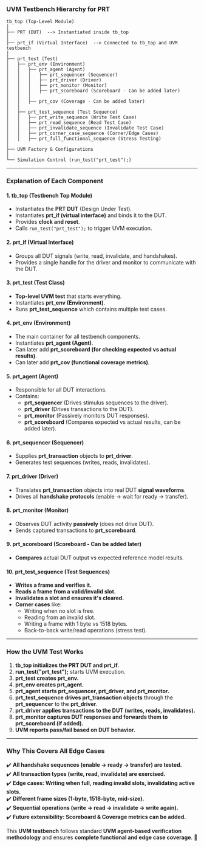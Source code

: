 ### **UVM Testbench Hierarchy for PRT**

```
tb_top (Top-Level Module)
│
├── PRT (DUT)  --> Instantiated inside tb_top
│
├── prt_if (Virtual Interface)  --> Connected to tb_top and UVM testbench
│
├── prt_test (Test)
│   ├── prt_env (Environment)
│   │   ├── prt_agent (Agent)
│   │   │   ├── prt_sequencer (Sequencer)
│   │   │   ├── prt_driver (Driver)
│   │   │   ├── prt_monitor (Monitor)
│   │   │   ├── prt_scoreboard (Scoreboard - Can be added later)
│   │   │
│   │   ├── prt_cov (Coverage - Can be added later)
│   │
│   ├── prt_test_sequence (Test Sequence)
│   │   ├── prt_write_sequence (Write Test Case)
│   │   ├── prt_read_sequence (Read Test Case)
│   │   ├── prt_invalidate_sequence (Invalidate Test Case)
│   │   ├── prt_corner_case_sequence (Corner/Edge Cases)
│   │   ├── prt_full_functional_sequence (Stress Testing)
│
├── UVM Factory & Configurations
│
└── Simulation Control (run_test("prt_test");)
```

---

### **Explanation of Each Component**
#### **1. tb_top (Testbench Top Module)**
- Instantiates the **PRT DUT** (Design Under Test).
- Instantiates **prt_if (virtual interface)** and binds it to the DUT.
- Provides **clock and reset**.
- Calls `run_test("prt_test");` to trigger UVM execution.

#### **2. prt_if (Virtual Interface)**
- Groups all DUT signals (write, read, invalidate, and handshakes).
- Provides a single handle for the driver and monitor to communicate with the DUT.

#### **3. prt_test (Test Class)**
- **Top-level UVM test** that starts everything.
- Instantiates **prt_env (Environment)**.
- Runs **prt_test_sequence** which contains multiple test cases.

#### **4. prt_env (Environment)**
- The main container for all testbench components.
- Instantiates **prt_agent (Agent)**.
- Can later add **prt_scoreboard (for checking expected vs actual results)**.
- Can later add **prt_cov (functional coverage metrics)**.

#### **5. prt_agent (Agent)**
- Responsible for all DUT interactions.
- Contains:
  - **prt_sequencer** (Drives stimulus sequences to the driver).
  - **prt_driver** (Drives transactions to the DUT).
  - **prt_monitor** (Passively monitors DUT responses).
  - **prt_scoreboard** (Compares expected vs actual results, can be added later).

#### **6. prt_sequencer (Sequencer)**
- Supplies **prt_transaction** objects to **prt_driver**.
- Generates test sequences (writes, reads, invalidates).
  
#### **7. prt_driver (Driver)**
- Translates **prt_transaction** objects into real DUT **signal waveforms**.
- Drives all **handshake protocols** (enable → wait for ready → transfer).

#### **8. prt_monitor (Monitor)**
- Observes DUT activity **passively** (does not drive DUT).
- Sends captured transactions to **prt_scoreboard**.
  
#### **9. prt_scoreboard (Scoreboard - Can be added later)**
- **Compares** actual DUT output vs expected reference model results.

#### **10. prt_test_sequence (Test Sequences)**
- **Writes a frame and verifies it.**
- **Reads a frame from a valid/invalid slot.**
- **Invalidates a slot and ensures it's cleared.**
- **Corner cases** like:
  - Writing when no slot is free.
  - Reading from an invalid slot.
  - Writing a frame with 1 byte vs 1518 bytes.
  - Back-to-back write/read operations (stress test).

---

### **How the UVM Test Works**
1. **tb_top initializes the PRT DUT and prt_if.**
2. **run_test("prt_test");** starts UVM execution.
3. **prt_test creates prt_env.**
4. **prt_env creates prt_agent.**
5. **prt_agent starts prt_sequencer, prt_driver, and prt_monitor.**
6. **prt_test_sequence drives prt_transaction objects** through the **prt_sequencer** to the **prt_driver**.
7. **prt_driver applies transactions to the DUT (writes, reads, invalidates).**
8. **prt_monitor captures DUT responses and forwards them to prt_scoreboard (if added).**
9. **UVM reports pass/fail based on DUT behavior.**

---

### **Why This Covers All Edge Cases**
✔️ **All handshake sequences (enable → ready → transfer) are tested.**  
✔️ **All transaction types (write, read, invalidate) are exercised.**  
✔️ **Edge cases: Writing when full, reading invalid slots, invalidating active slots.**  
✔️ **Different frame sizes (1-byte, 1518-byte, mid-size).**  
✔️ **Sequential operations (write → read → invalidate → write again).**  
✔️ **Future extensibility: Scoreboard & Coverage metrics can be added.**  

This **UVM testbench** follows standard **UVM agent-based verification methodology** and ensures **complete functional and edge case coverage**. 🚀